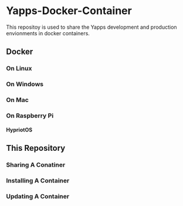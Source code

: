 # Yapps-Docker-Container
This repositoy is used to share the Yapps development and production envionments in docker containers.

## Docker

### On Linux

### On Windows

### On Mac

### On Raspberry Pi 

#### HypriotOS

## This Repository

### Sharing A Conatiner

### Installing A Container

### Updating A Container


